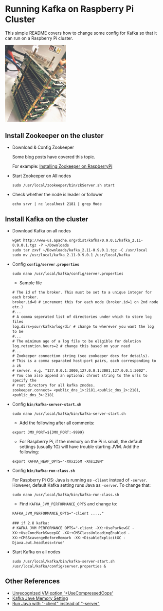 # Running Kafka on Raspberry Pi Cluster

This simple README covers how to change some config for Kafka so that it can run on a Raspberry Pi cluster.

<img src="https://github.com/keiraqz/RaspPiDemo/blob/master/flask/app/static/img/thePi.jpg" width="200" /> 

## Install Zookeeper on the cluster

- Download & Config Zookeeper
	
	Some blog posts have covered this topic. 
	
	For example: [Installing Zookeeper on RaspberryPi](https://gist.github.com/acsheller/6653072)

- Start Zookeeper on All nodes

	```
	sudo /usr/local/zookeeper/bin/zkServer.sh start
	```

- Check whether the node is leader or follower

	```
	echo srvr | nc localhost 2181 | grep Mode
	```
	
## Install Kafka on the cluster

- Download Kafka on all nodes

	```
	wget http://www-us.apache.org/dist/kafka/0.9.0.1/kafka_2.11-0.9.0.1.tgz -P ~/Downloads
	sudo tar zxvf ~/Downloads/kafka_2.11-0.9.0.1.tgz -C /usr/local
	sudo mv /usr/local/kafka_2.11-0.9.0.1 /usr/local/kafka
	
	```

- Config **```config/server.properties```**

	```
	sudo nano /usr/local/kafka/config/server.properties
	```
	
	* Sample file
	
	```
	# The id of the broker. This must be set to a unique integer for each broker.
	broker.id=0 # increment this for each node (broker.id=1 on 2nd node etc.)
	#...
	# A comma seperated list of directories under which to store log files
	log.dirs=your/kafka/log/dir # change to wherever you want the log to be
	#...
	# The minimum age of a log file to be eligible for deletion
	log.retention.hours=2 # change this based on your need
	#...
	# Zookeeper connection string (see zookeeper docs for details).
	# This is a comma separated host:port pairs, each corresponding to a zk
	# server. e.g. "127.0.0.1:3000,127.0.0.1:3001,127.0.0.1:3002".
	# You can also append an optional chroot string to the urls to specify the
	# root directory for all kafka znodes.
	zookeeper.connect= <public_dns_1>:2181,<public_dns_2>:2181,<public_dns_3>:2181
	```
	
- Config **```bin/kafka-server-start.sh```**

	```
	sudo nano /usr/local/kafka/bin/kafka-server-start.sh
	```
	
	* Add the following after all comments:

	```
	export JMX_PORT=${JMX_PORT:-9999}
	``` 
	
	* For Raspberry Pi, if the memory on the Pi is small, the default settings (usually 1G) will have trouble starting JVM. Add the following:
	
	```
	export KAFKA_HEAP_OPTS="-Xmx256M -Xms128M" 
	```
	
- Config **```bin/kafka-run-class.sh```**
	
	For Raspberry Pi OS: Java is running as ```-client``` instead of ```-server```. However, default Kafka setting runs Java as ```-server```. To change that:

	```
	sudo nano /usr/local/kafka/bin/kafka-run-class.sh
	```
	
	* Find ```KAFKA_JVM_PERFORMANCE_OPTS``` and change to:
	
	```
	KAFKA_JVM_PERFORMANCE_OPTS="-client ....."
	
	### if 2.8 kafka:
	# KAFKA_JVM_PERFORMANCE_OPTS="-client -XX:+UseParNewGC -XX:+UseConcMarkSweepGC -XX:+CMSClassUnloadingEnabled -XX:+CMSScavengeBeforeRemark -XX:+DisableExplicitGC -Djava.awt.headless=true"
	```
	
- Start Kafka on all nodes

	```
	sudo /usr/local/kafka/bin/kafka-server-start.sh /usr/local/kafka/config/server.properties &
	```
	
## Other References

- [Unrecognized VM option '+UseCompressedOops'](http://stackoverflow.com/questions/22325364/unrecognized-vm-option-usecompressedoops-when-running-kafka-from-my-ubuntu-in)
- [Kafka Jave Memory Setting](http://stackoverflow.com/questions/21448907/kafka-8-and-memory-there-is-insufficient-memory-for-the-java-runtime-environme)
- [Run Java with "-client" instead of "-server"](http://blog.arungupta.me/wildfly-on-raspberry-pi-techtip-24/)
